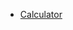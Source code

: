 <ul>
<li><a href="https://rilakryan.github.io/dosomething/practice1/calculator.html">Calculator</a></li>

</ul>

